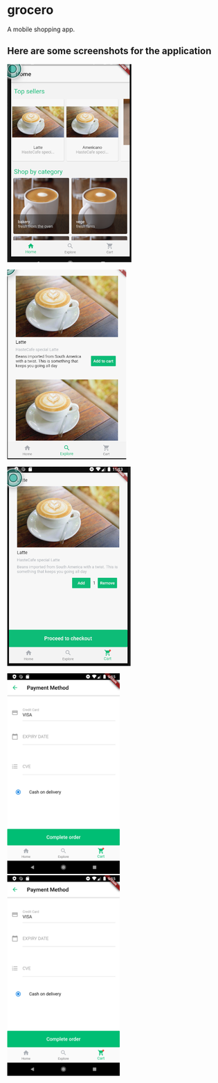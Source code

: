 # grocero

A mobile shopping app. 

## Here are some screenshots for the application

![alt text](https://github.com/appcoreopc/grocero/blob/master/1.png)


![alt text](https://github.com/appcoreopc/grocero/blob/master/2.png)


![alt text](https://github.com/appcoreopc/grocero/blob/master/3.png)


<img src="https://github.com/appcoreopc/grocero/blob/master/4.png" width="260"/>

<img src="https://github.com/appcoreopc/grocero/blob/master/5.png" width="260"/>


